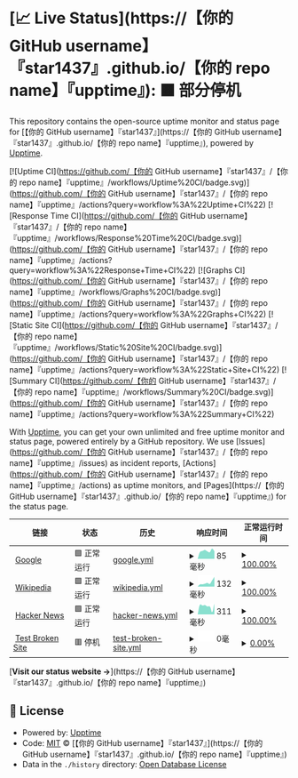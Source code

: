 # [📈 Live Status](https://【你的 GitHub username】『star1437』.github.io/【你的 repo name】『upptime』): <!--live status--> **🟧 部分停机**

This repository contains the open-source uptime monitor and status page for [【你的 GitHub username】『star1437』](https://【你的 GitHub username】『star1437』.github.io/【你的 repo name】『upptime』), powered by [Upptime](https://github.com/upptime/upptime).

[![Uptime CI](https://github.com/【你的 GitHub username】『star1437』/【你的 repo name】『upptime』/workflows/Uptime%20CI/badge.svg)](https://github.com/【你的 GitHub username】『star1437』/【你的 repo name】『upptime』/actions?query=workflow%3A%22Uptime+CI%22)
[![Response Time CI](https://github.com/【你的 GitHub username】『star1437』/【你的 repo name】『upptime』/workflows/Response%20Time%20CI/badge.svg)](https://github.com/【你的 GitHub username】『star1437』/【你的 repo name】『upptime』/actions?query=workflow%3A%22Response+Time+CI%22)
[![Graphs CI](https://github.com/【你的 GitHub username】『star1437』/【你的 repo name】『upptime』/workflows/Graphs%20CI/badge.svg)](https://github.com/【你的 GitHub username】『star1437』/【你的 repo name】『upptime』/actions?query=workflow%3A%22Graphs+CI%22)
[![Static Site CI](https://github.com/【你的 GitHub username】『star1437』/【你的 repo name】『upptime』/workflows/Static%20Site%20CI/badge.svg)](https://github.com/【你的 GitHub username】『star1437』/【你的 repo name】『upptime』/actions?query=workflow%3A%22Static+Site+CI%22)
[![Summary CI](https://github.com/【你的 GitHub username】『star1437』/【你的 repo name】『upptime』/workflows/Summary%20CI/badge.svg)](https://github.com/【你的 GitHub username】『star1437』/【你的 repo name】『upptime』/actions?query=workflow%3A%22Summary+CI%22)

With [Upptime](https://upptime.js.org), you can get your own unlimited and free uptime monitor and status page, powered entirely by a GitHub repository. We use [Issues](https://github.com/【你的 GitHub username】『star1437』/【你的 repo name】『upptime』/issues) as incident reports, [Actions](https://github.com/【你的 GitHub username】『star1437』/【你的 repo name】『upptime』/actions) as uptime monitors, and [Pages](https://【你的 GitHub username】『star1437』.github.io/【你的 repo name】『upptime』) for the status page.

<!--start: status pages-->
<!-- This summary is generated by Upptime (https://github.com/upptime/upptime) -->
<!-- Do not edit this manually, your changes will be overwritten -->
<!-- prettier-ignore -->
| 链接 | 状态 | 历史 | 响应时间 | 正常运行时间 |
| --- | ------ | ------- | ------------- | ------ |
| <img alt="" src="https://icons.duckduckgo.com/ip3/www.google.com.ico" height="13"> [Google](https://www.google.com) | 🟩 正常运行 | [google.yml](https://github.com/star1437/upptime/commits/HEAD/history/google.yml) | <details><summary><img alt="响应时间图像" src="./graphs/google/response-time-week.png" height="20"> 85毫秒</summary><br><a href="https://demo.upptime.js.org/history/google"><img alt="响应时间 109" src="https://img.shields.io/endpoint?url=https%3A%2F%2Fraw.githubusercontent.com%2Fstar1437%2Fupptime%2FHEAD%2Fapi%2Fgoogle%2Fresponse-time.json"></a><br><a href="https://demo.upptime.js.org/history/google"><img alt="24 小时响应时间 81" src="https://img.shields.io/endpoint?url=https%3A%2F%2Fraw.githubusercontent.com%2Fstar1437%2Fupptime%2FHEAD%2Fapi%2Fgoogle%2Fresponse-time-day.json"></a><br><a href="https://demo.upptime.js.org/history/google"><img alt="7 天正常运行时间 85" src="https://img.shields.io/endpoint?url=https%3A%2F%2Fraw.githubusercontent.com%2Fstar1437%2Fupptime%2FHEAD%2Fapi%2Fgoogle%2Fresponse-time-week.json"></a><br><a href="https://demo.upptime.js.org/history/google"><img alt="30天的正常运行时间 84" src="https://img.shields.io/endpoint?url=https%3A%2F%2Fraw.githubusercontent.com%2Fstar1437%2Fupptime%2FHEAD%2Fapi%2Fgoogle%2Fresponse-time-month.json"></a><br><a href="https://demo.upptime.js.org/history/google"><img alt="1年的正常运行时间 111" src="https://img.shields.io/endpoint?url=https%3A%2F%2Fraw.githubusercontent.com%2Fstar1437%2Fupptime%2FHEAD%2Fapi%2Fgoogle%2Fresponse-time-year.json"></a></details> | <details><summary><a href="https://demo.upptime.js.org/history/google">100.00%</a></summary><a href="https://demo.upptime.js.org/history/google"><img alt="正常运行时间 99.47%" src="https://img.shields.io/endpoint?url=https%3A%2F%2Fraw.githubusercontent.com%2Fstar1437%2Fupptime%2FHEAD%2Fapi%2Fgoogle%2Fuptime.json"></a><br><a href="https://demo.upptime.js.org/history/google"><img alt="24 小时正常运行时间 100.00%" src="https://img.shields.io/endpoint?url=https%3A%2F%2Fraw.githubusercontent.com%2Fstar1437%2Fupptime%2FHEAD%2Fapi%2Fgoogle%2Fuptime-day.json"></a><br><a href="https://demo.upptime.js.org/history/google"><img alt="7 天正常运行时间 100.00%" src="https://img.shields.io/endpoint?url=https%3A%2F%2Fraw.githubusercontent.com%2Fstar1437%2Fupptime%2FHEAD%2Fapi%2Fgoogle%2Fuptime-week.json"></a><br><a href="https://demo.upptime.js.org/history/google"><img alt="30天的正常运行时间 100.00%" src="https://img.shields.io/endpoint?url=https%3A%2F%2Fraw.githubusercontent.com%2Fstar1437%2Fupptime%2FHEAD%2Fapi%2Fgoogle%2Fuptime-month.json"></a><br><a href="https://demo.upptime.js.org/history/google"><img alt="1年的正常运行时间 99.99%" src="https://img.shields.io/endpoint?url=https%3A%2F%2Fraw.githubusercontent.com%2Fstar1437%2Fupptime%2FHEAD%2Fapi%2Fgoogle%2Fuptime-year.json"></a></details>
| <img alt="" src="https://icons.duckduckgo.com/ip3/en.wikipedia.org.ico" height="13"> [Wikipedia](https://en.wikipedia.org) | 🟩 正常运行 | [wikipedia.yml](https://github.com/star1437/upptime/commits/HEAD/history/wikipedia.yml) | <details><summary><img alt="响应时间图像" src="./graphs/wikipedia/response-time-week.png" height="20"> 132毫秒</summary><br><a href="https://demo.upptime.js.org/history/wikipedia"><img alt="响应时间 203" src="https://img.shields.io/endpoint?url=https%3A%2F%2Fraw.githubusercontent.com%2Fstar1437%2Fupptime%2FHEAD%2Fapi%2Fwikipedia%2Fresponse-time.json"></a><br><a href="https://demo.upptime.js.org/history/wikipedia"><img alt="24 小时响应时间 86" src="https://img.shields.io/endpoint?url=https%3A%2F%2Fraw.githubusercontent.com%2Fstar1437%2Fupptime%2FHEAD%2Fapi%2Fwikipedia%2Fresponse-time-day.json"></a><br><a href="https://demo.upptime.js.org/history/wikipedia"><img alt="7 天正常运行时间 132" src="https://img.shields.io/endpoint?url=https%3A%2F%2Fraw.githubusercontent.com%2Fstar1437%2Fupptime%2FHEAD%2Fapi%2Fwikipedia%2Fresponse-time-week.json"></a><br><a href="https://demo.upptime.js.org/history/wikipedia"><img alt="30天的正常运行时间 145" src="https://img.shields.io/endpoint?url=https%3A%2F%2Fraw.githubusercontent.com%2Fstar1437%2Fupptime%2FHEAD%2Fapi%2Fwikipedia%2Fresponse-time-month.json"></a><br><a href="https://demo.upptime.js.org/history/wikipedia"><img alt="1年的正常运行时间 187" src="https://img.shields.io/endpoint?url=https%3A%2F%2Fraw.githubusercontent.com%2Fstar1437%2Fupptime%2FHEAD%2Fapi%2Fwikipedia%2Fresponse-time-year.json"></a></details> | <details><summary><a href="https://demo.upptime.js.org/history/wikipedia">100.00%</a></summary><a href="https://demo.upptime.js.org/history/wikipedia"><img alt="正常运行时间 99.48%" src="https://img.shields.io/endpoint?url=https%3A%2F%2Fraw.githubusercontent.com%2Fstar1437%2Fupptime%2FHEAD%2Fapi%2Fwikipedia%2Fuptime.json"></a><br><a href="https://demo.upptime.js.org/history/wikipedia"><img alt="24 小时正常运行时间 100.00%" src="https://img.shields.io/endpoint?url=https%3A%2F%2Fraw.githubusercontent.com%2Fstar1437%2Fupptime%2FHEAD%2Fapi%2Fwikipedia%2Fuptime-day.json"></a><br><a href="https://demo.upptime.js.org/history/wikipedia"><img alt="7 天正常运行时间 100.00%" src="https://img.shields.io/endpoint?url=https%3A%2F%2Fraw.githubusercontent.com%2Fstar1437%2Fupptime%2FHEAD%2Fapi%2Fwikipedia%2Fuptime-week.json"></a><br><a href="https://demo.upptime.js.org/history/wikipedia"><img alt="30天的正常运行时间 100.00%" src="https://img.shields.io/endpoint?url=https%3A%2F%2Fraw.githubusercontent.com%2Fstar1437%2Fupptime%2FHEAD%2Fapi%2Fwikipedia%2Fuptime-month.json"></a><br><a href="https://demo.upptime.js.org/history/wikipedia"><img alt="1年的正常运行时间 100.00%" src="https://img.shields.io/endpoint?url=https%3A%2F%2Fraw.githubusercontent.com%2Fstar1437%2Fupptime%2FHEAD%2Fapi%2Fwikipedia%2Fuptime-year.json"></a></details>
| <img alt="" src="https://icons.duckduckgo.com/ip3/news.ycombinator.com.ico" height="13"> [Hacker News](https://news.ycombinator.com) | 🟩 正常运行 | [hacker-news.yml](https://github.com/star1437/upptime/commits/HEAD/history/hacker-news.yml) | <details><summary><img alt="响应时间图像" src="./graphs/hacker-news/response-time-week.png" height="20"> 311毫秒</summary><br><a href="https://demo.upptime.js.org/history/hacker-news"><img alt="响应时间 325" src="https://img.shields.io/endpoint?url=https%3A%2F%2Fraw.githubusercontent.com%2Fstar1437%2Fupptime%2FHEAD%2Fapi%2Fhacker-news%2Fresponse-time.json"></a><br><a href="https://demo.upptime.js.org/history/hacker-news"><img alt="24 小时响应时间 104" src="https://img.shields.io/endpoint?url=https%3A%2F%2Fraw.githubusercontent.com%2Fstar1437%2Fupptime%2FHEAD%2Fapi%2Fhacker-news%2Fresponse-time-day.json"></a><br><a href="https://demo.upptime.js.org/history/hacker-news"><img alt="7 天正常运行时间 311" src="https://img.shields.io/endpoint?url=https%3A%2F%2Fraw.githubusercontent.com%2Fstar1437%2Fupptime%2FHEAD%2Fapi%2Fhacker-news%2Fresponse-time-week.json"></a><br><a href="https://demo.upptime.js.org/history/hacker-news"><img alt="30天的正常运行时间 315" src="https://img.shields.io/endpoint?url=https%3A%2F%2Fraw.githubusercontent.com%2Fstar1437%2Fupptime%2FHEAD%2Fapi%2Fhacker-news%2Fresponse-time-month.json"></a><br><a href="https://demo.upptime.js.org/history/hacker-news"><img alt="1年的正常运行时间 324" src="https://img.shields.io/endpoint?url=https%3A%2F%2Fraw.githubusercontent.com%2Fstar1437%2Fupptime%2FHEAD%2Fapi%2Fhacker-news%2Fresponse-time-year.json"></a></details> | <details><summary><a href="https://demo.upptime.js.org/history/hacker-news">100.00%</a></summary><a href="https://demo.upptime.js.org/history/hacker-news"><img alt="正常运行时间 99.95%" src="https://img.shields.io/endpoint?url=https%3A%2F%2Fraw.githubusercontent.com%2Fstar1437%2Fupptime%2FHEAD%2Fapi%2Fhacker-news%2Fuptime.json"></a><br><a href="https://demo.upptime.js.org/history/hacker-news"><img alt="24 小时正常运行时间 100.00%" src="https://img.shields.io/endpoint?url=https%3A%2F%2Fraw.githubusercontent.com%2Fstar1437%2Fupptime%2FHEAD%2Fapi%2Fhacker-news%2Fuptime-day.json"></a><br><a href="https://demo.upptime.js.org/history/hacker-news"><img alt="7 天正常运行时间 100.00%" src="https://img.shields.io/endpoint?url=https%3A%2F%2Fraw.githubusercontent.com%2Fstar1437%2Fupptime%2FHEAD%2Fapi%2Fhacker-news%2Fuptime-week.json"></a><br><a href="https://demo.upptime.js.org/history/hacker-news"><img alt="30天的正常运行时间 100.00%" src="https://img.shields.io/endpoint?url=https%3A%2F%2Fraw.githubusercontent.com%2Fstar1437%2Fupptime%2FHEAD%2Fapi%2Fhacker-news%2Fuptime-month.json"></a><br><a href="https://demo.upptime.js.org/history/hacker-news"><img alt="1年的正常运行时间 99.98%" src="https://img.shields.io/endpoint?url=https%3A%2F%2Fraw.githubusercontent.com%2Fstar1437%2Fupptime%2FHEAD%2Fapi%2Fhacker-news%2Fuptime-year.json"></a></details>
| <img alt="" src="https://icons.duckduckgo.com/ip3/thissitedoesnotexist.koj.co.ico" height="13"> [Test Broken Site](https://thissitedoesnotexist.koj.co) | 🟥 停机 | [test-broken-site.yml](https://github.com/star1437/upptime/commits/HEAD/history/test-broken-site.yml) | <details><summary><img alt="响应时间图像" src="./graphs/test-broken-site/response-time-week.png" height="20"> 0毫秒</summary><br><a href="https://demo.upptime.js.org/history/test-broken-site"><img alt="响应时间 0" src="https://img.shields.io/endpoint?url=https%3A%2F%2Fraw.githubusercontent.com%2Fstar1437%2Fupptime%2FHEAD%2Fapi%2Ftest-broken-site%2Fresponse-time.json"></a><br><a href="https://demo.upptime.js.org/history/test-broken-site"><img alt="24 小时响应时间 0" src="https://img.shields.io/endpoint?url=https%3A%2F%2Fraw.githubusercontent.com%2Fstar1437%2Fupptime%2FHEAD%2Fapi%2Ftest-broken-site%2Fresponse-time-day.json"></a><br><a href="https://demo.upptime.js.org/history/test-broken-site"><img alt="7 天正常运行时间 0" src="https://img.shields.io/endpoint?url=https%3A%2F%2Fraw.githubusercontent.com%2Fstar1437%2Fupptime%2FHEAD%2Fapi%2Ftest-broken-site%2Fresponse-time-week.json"></a><br><a href="https://demo.upptime.js.org/history/test-broken-site"><img alt="30天的正常运行时间 0" src="https://img.shields.io/endpoint?url=https%3A%2F%2Fraw.githubusercontent.com%2Fstar1437%2Fupptime%2FHEAD%2Fapi%2Ftest-broken-site%2Fresponse-time-month.json"></a><br><a href="https://demo.upptime.js.org/history/test-broken-site"><img alt="1年的正常运行时间 0" src="https://img.shields.io/endpoint?url=https%3A%2F%2Fraw.githubusercontent.com%2Fstar1437%2Fupptime%2FHEAD%2Fapi%2Ftest-broken-site%2Fresponse-time-year.json"></a></details> | <details><summary><a href="https://demo.upptime.js.org/history/test-broken-site">0.00%</a></summary><a href="https://demo.upptime.js.org/history/test-broken-site"><img alt="正常运行时间 0.00%" src="https://img.shields.io/endpoint?url=https%3A%2F%2Fraw.githubusercontent.com%2Fstar1437%2Fupptime%2FHEAD%2Fapi%2Ftest-broken-site%2Fuptime.json"></a><br><a href="https://demo.upptime.js.org/history/test-broken-site"><img alt="24 小时正常运行时间 0.00%" src="https://img.shields.io/endpoint?url=https%3A%2F%2Fraw.githubusercontent.com%2Fstar1437%2Fupptime%2FHEAD%2Fapi%2Ftest-broken-site%2Fuptime-day.json"></a><br><a href="https://demo.upptime.js.org/history/test-broken-site"><img alt="7 天正常运行时间 0.00%" src="https://img.shields.io/endpoint?url=https%3A%2F%2Fraw.githubusercontent.com%2Fstar1437%2Fupptime%2FHEAD%2Fapi%2Ftest-broken-site%2Fuptime-week.json"></a><br><a href="https://demo.upptime.js.org/history/test-broken-site"><img alt="30天的正常运行时间 0.00%" src="https://img.shields.io/endpoint?url=https%3A%2F%2Fraw.githubusercontent.com%2Fstar1437%2Fupptime%2FHEAD%2Fapi%2Ftest-broken-site%2Fuptime-month.json"></a><br><a href="https://demo.upptime.js.org/history/test-broken-site"><img alt="1年的正常运行时间 0.00%" src="https://img.shields.io/endpoint?url=https%3A%2F%2Fraw.githubusercontent.com%2Fstar1437%2Fupptime%2FHEAD%2Fapi%2Ftest-broken-site%2Fuptime-year.json"></a></details>

<!--end: status pages-->

[**Visit our status website →**](https://【你的 GitHub username】『star1437』.github.io/【你的 repo name】『upptime』)

## 📄 License

- Powered by: [Upptime](https://github.com/upptime/upptime)
- Code: [MIT](./LICENSE) © [【你的 GitHub username】『star1437』](https://【你的 GitHub username】『star1437』.github.io/【你的 repo name】『upptime』)
- Data in the `./history` directory: [Open Database License](https://opendatacommons.org/licenses/odbl/1-0/)
